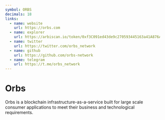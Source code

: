 ```yaml
---
symbol: ORBS
decimals: 18
links:
  - name: website
    url: https://orbs.com
  - name: explorer
    url: https://arbiscan.io/token/0xf3C091ed43de9c270593445163a41A876A0bb3dd
  - name: twitter
    url: https://twitter.com/orbs_network
  - name: github
    url: https://github.com/orbs-network
  - name: telegram
    url: https://t.me/orbs_network
---
```


# Orbs

Orbs is a blockchain infrastructure-as-a-service built for large scale consumer applications to meet their business and technological requirements.
